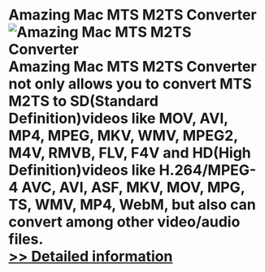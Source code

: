 # Amazing Mac MTS M2TS Converter<br />![Amazing Mac MTS M2TS Converter](https://mycommerce.akamaized.net/api/pimages/P300864441/BIG/300864441.PNG)<br />Amazing Mac MTS M2TS Converter not only allows you to convert MTS M2TS to SD(Standard Definition)videos like MOV, AVI, MP4, MPEG, MKV, WMV, MPEG2, M4V, RMVB, FLV, F4V and HD(High Definition)videos like H.264/MPEG-4 AVC, AVI, ASF, MKV, MOV, MPG, TS, WMV, MP4, WebM, but also can convert among other video/audio files.<br />[>> Detailed information](https://secure.shareit.com/shareit/product.html?productid=300864441&affiliateid=200057808)